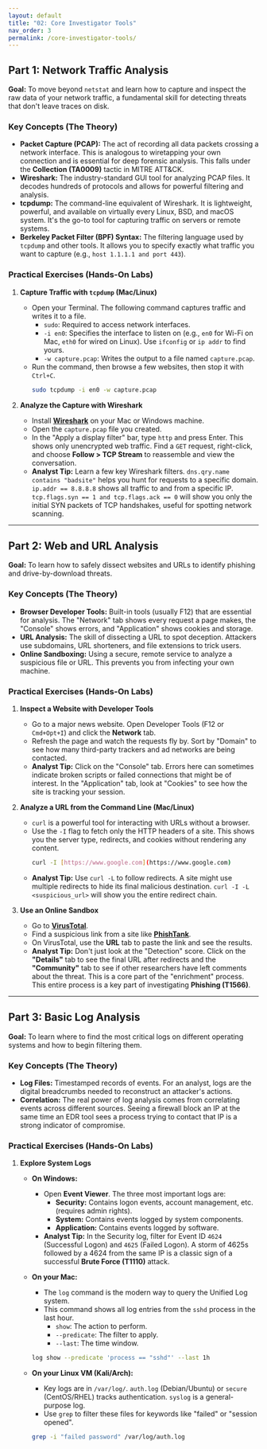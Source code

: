 ```yaml
---
layout: default
title: "02: Core Investigator Tools"
nav_order: 3
permalink: /core-investigator-tools/
---
```


## Part 1: Network Traffic Analysis

**Goal:** To move beyond `netstat` and learn how to capture and inspect the raw data of your network traffic, a fundamental skill for detecting threats that don't leave traces on disk.

### Key Concepts (The Theory)

- **Packet Capture (PCAP):** The act of recording all data packets crossing a network interface. This is analogous to wiretapping your own connection and is essential for deep forensic analysis. This falls under the **Collection (TA0009)** tactic in MITRE ATT&CK.
- **Wireshark:** The industry-standard GUI tool for analyzing PCAP files. It decodes hundreds of protocols and allows for powerful filtering and analysis.
- **tcpdump:** The command-line equivalent of Wireshark. It is lightweight, powerful, and available on virtually every Linux, BSD, and macOS system. It's the go-to tool for capturing traffic on servers or remote systems.
- **Berkeley Packet Filter (BPF) Syntax:** The filtering language used by `tcpdump` and other tools. It allows you to specify exactly what traffic you want to capture (e.g., `host 1.1.1.1 and port 443`).

### Practical Exercises (Hands-On Labs)

1.  **Capture Traffic with `tcpdump` (Mac/Linux)**

    - Open your Terminal. The following command captures traffic and writes it to a file.
      - `sudo`: Required to access network interfaces.
      - `-i en0`: Specifies the interface to listen on (e.g., `en0` for Wi-Fi on Mac, `eth0` for wired on Linux). Use `ifconfig` or `ip addr` to find yours.
      - `-w capture.pcap`: Writes the output to a file named `capture.pcap`.
    - Run the command, then browse a few websites, then stop it with `Ctrl+C`.
      ```bash
      sudo tcpdump -i en0 -w capture.pcap
      ```

2.  **Analyze the Capture with Wireshark**
    - Install **[Wireshark](https://www.wireshark.org/download.html)** on your Mac or Windows machine.
    - Open the `capture.pcap` file you created.
    - In the "Apply a display filter" bar, type `http` and press Enter. This shows only unencrypted web traffic. Find a `GET` request, right-click, and choose **Follow > TCP Stream** to reassemble and view the conversation.
    - **Analyst Tip:** Learn a few key Wireshark filters. `dns.qry.name contains "badsite"` helps you hunt for requests to a specific domain. `ip.addr == 8.8.8.8` shows all traffic to and from a specific IP. `tcp.flags.syn == 1 and tcp.flags.ack == 0` will show you only the initial SYN packets of TCP handshakes, useful for spotting network scanning.

---

## Part 2: Web and URL Analysis

**Goal:** To learn how to safely dissect websites and URLs to identify phishing and drive-by-download threats.

### Key Concepts (The Theory)

- **Browser Developer Tools:** Built-in tools (usually F12) that are essential for analysis. The "Network" tab shows every request a page makes, the "Console" shows errors, and "Application" shows cookies and storage.
- **URL Analysis:** The skill of dissecting a URL to spot deception. Attackers use subdomains, URL shorteners, and file extensions to trick users.
- **Online Sandboxing:** Using a secure, remote service to analyze a suspicious file or URL. This prevents you from infecting your own machine.

### Practical Exercises (Hands-On Labs)

1.  **Inspect a Website with Developer Tools**

    - Go to a major news website. Open Developer Tools (F12 or `Cmd+Opt+I`) and click the **Network** tab.
    - Refresh the page and watch the requests fly by. Sort by "Domain" to see how many third-party trackers and ad networks are being contacted.
    - **Analyst Tip:** Click on the "Console" tab. Errors here can sometimes indicate broken scripts or failed connections that might be of interest. In the "Application" tab, look at "Cookies" to see how the site is tracking your session.

2.  **Analyze a URL from the Command Line (Mac/Linux)**

    - `curl` is a powerful tool for interacting with URLs without a browser.
    - Use the `-I` flag to fetch only the HTTP headers of a site. This shows you the server type, redirects, and cookies without rendering any content.
      ```bash
      curl -I [https://www.google.com](https://www.google.com)
      ```
    - **Analyst Tip:** Use `curl -L` to follow redirects. A site might use multiple redirects to hide its final malicious destination. `curl -I -L <suspicious_url>` will show you the entire redirect chain.

3.  **Use an Online Sandbox**
    - Go to **[VirusTotal](https://www.virustotal.com/)**.
    - Find a suspicious link from a site like **[PhishTank](https://phishtank.org/)**.
    - On VirusTotal, use the **URL** tab to paste the link and see the results.
    - **Analyst Tip:** Don't just look at the "Detection" score. Click on the **"Details"** tab to see the final URL after redirects and the **"Community"** tab to see if other researchers have left comments about the threat. This is a core part of the "enrichment" process. This entire process is a key part of investigating **Phishing (T1566)**.

---

## Part 3: Basic Log Analysis

**Goal:** To learn where to find the most critical logs on different operating systems and how to begin filtering them.

### Key Concepts (The Theory)

- **Log Files:** Timestamped records of events. For an analyst, logs are the digital breadcrumbs needed to reconstruct an attacker's actions.
- **Correlation:** The real power of log analysis comes from correlating events across different sources. Seeing a firewall block an IP at the same time an EDR tool sees a process trying to contact that IP is a strong indicator of compromise.

### Practical Exercises (Hands-On Labs)

1.  **Explore System Logs**

    - **On Windows:**

      - Open **Event Viewer**. The three most important logs are:
        - **Security:** Contains logon events, account management, etc. (requires admin rights).
        - **System:** Contains events logged by system components.
        - **Application:** Contains events logged by software.
      - **Analyst Tip:** In the Security log, filter for Event ID `4624` (Successful Logon) and `4625` (Failed Logon). A storm of 4625s followed by a 4624 from the same IP is a classic sign of a successful **Brute Force (T1110)** attack.

    - **On your Mac:**

      - The `log` command is the modern way to query the Unified Log system.
      - This command shows all log entries from the `sshd` process in the last hour.
        - `show`: The action to perform.
        - `--predicate`: The filter to apply.
        - `--last`: The time window.

      ```bash
      log show --predicate 'process == "sshd"' --last 1h
      ```

    - **On your Linux VM (Kali/Arch):**

      - Key logs are in `/var/log/`. `auth.log` (Debian/Ubuntu) or `secure` (CentOS/RHEL) tracks authentication. `syslog` is a general-purpose log.
      - Use `grep` to filter these files for keywords like "failed" or "session opened".

      ```bash
      grep -i "failed password" /var/log/auth.log

      ```
